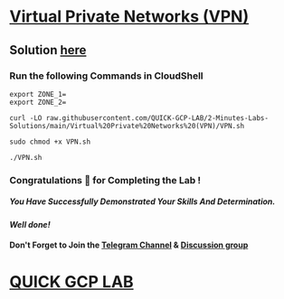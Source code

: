 # [Virtual Private Networks (VPN)](https://www.cloudskillsboost.google/games/4770/labs/31092)

## Solution [here]()

### Run the following Commands in CloudShell
```
export ZONE_1=
export ZONE_2=
```
```
curl -LO raw.githubusercontent.com/QUICK-GCP-LAB/2-Minutes-Labs-Solutions/main/Virtual%20Private%20Networks%20(VPN)/VPN.sh

sudo chmod +x VPN.sh

./VPN.sh
```
### Congratulations 🎉 for Completing the Lab !

##### *You Have Successfully Demonstrated Your Skills And Determination.*

#### *Well done!*

#### Don't Forget to Join the [Telegram Channel](https://t.me/QuickGcpLab) & [Discussion group](https://t.me/QuickGcpLabChats)

# [QUICK GCP LAB](https://www.youtube.com/@quickgcplab)